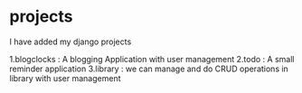 # projects
I have added my django projects 

1.blogclocks : A blogging Application with user management 
2.todo : A small reminder application
3.library : we can manage and do CRUD operations in library with user management
